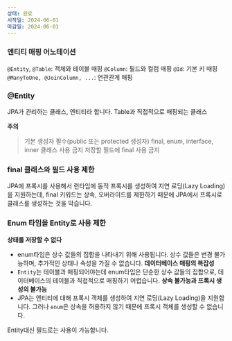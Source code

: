 ```yaml
---
상태: 완료
시작일: 2024-06-01
마감일: 2024-06-01
---
```

### 엔티티 매핑 어노테이션
`@Entity`, `@Table`: 객체와 테이블 매핑
`@Column`: 필드와 컬럼 매핑
`@Id`: 기본 키 매핑
`@ManyToOne, @JoinColumn, ...`: 연관관계 매핑

### @Entity
JPA가 관리하는 클래스, 엔티티라 합니다. Table과 직접적으로 매핑되는 클래스

**주의**
> 기본 생성자 필수(public 또는 protected 생성자)
> final, enum, interface, inner 클래스 사용 금지
> 저장할 필드에 final 사용 금지

### final 클래스와 필드 사용 제한
JPA에 프록시를 사용해서 런타임에 동적 프록시를 생성하여 지연 로딩(Lazy Loading)을 지원하는데, final 키워드는 상속, 오버라이드를 제한하기 때문에 JPA에서 프록시로 클래스를 생성하는 것을 막습니다.

### Enum 타임을 Entity로 사용 제한
**상태를 저장할 수 없다**
- enum타입은 상수 값들의 집합을 나타내기 위해 사용됩니다. 상수 값들은 변경 불가능하며, 추가적인 상태나 속성을 가질 수 없습니다.
**데이터베이스 매핑의 복잡성**
- `Entity`는 테이블과 매핑되어야는데 enum타입은 단순한 상수 값들의 집합으로, 데이터베이스의 테이블과 직접적으로 매핑하기 어렵습니다.
**상속 불가능과 프록시 생성의 불가능**
- JPA는 엔티티에 대해 프록시 객체를 생성하여 지연 로딩(Lazy Loading)을 지원합니다. 그러나 `enum`은 상속을 허용하지 않기 때문에 프록시 객체를 생성할 수 없습니다.

Entity대신 필드로는 사용이 가능합니다.